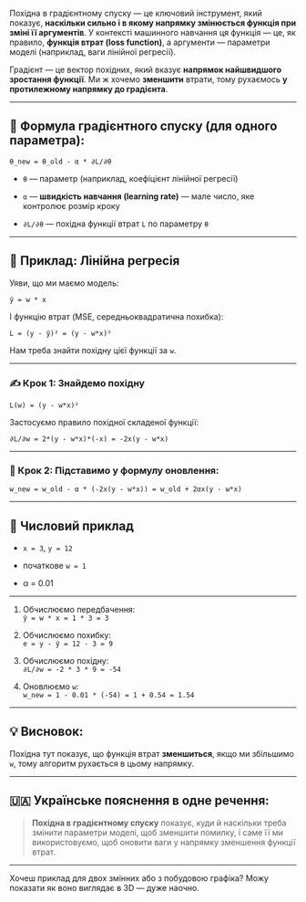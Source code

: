 
Похідна в градієнтному спуску — це ключовий інструмент, який показує, **наскільки сильно і в якому напрямку змінюється функція при зміні її аргументів**. У контексті машинного навчання ця функція — це, як правило, **функція втрат (loss function)**, а аргументи — параметри моделі (наприклад, ваги лінійної регресії).

Градієнт — це вектор похідних, який вказує **напрямок найшвидшого зростання функції**. Ми ж хочемо **зменшити** втрати, тому рухаємось **у протилежному напрямку до градієнта**.

---

## 🔧 Формула градієнтного спуску (для одного параметра):

```
θ_new = θ_old - α * ∂L/∂θ
```

- `θ` — параметр (наприклад, коефіцієнт лінійної регресії)
    
- `α` — **швидкість навчання (learning rate)** — мале число, яке контролює розмір кроку
    
- `∂L/∂θ` — похідна функції втрат `L` по параметру `θ`
    

---

## 📌 Приклад: Лінійна регресія

Уяви, що ми маємо модель:

```
ŷ = w * x
```

І функцію втрат (MSE, середньоквадратична похибка):

```
L = (y - ŷ)² = (y - w*x)²
```

Нам треба знайти похідну цієї функції за `w`.

---

### ✍️ Крок 1: Знайдемо похідну

```
L(w) = (y - w*x)²
```

Застосуємо правило похідної складеної функції:

```
∂L/∂w = 2*(y - w*x)*(-x) = -2x(y - w*x)
```

---

### 🔁 Крок 2: Підставимо у формулу оновлення:

```
w_new = w_old - α * (-2x(y - w*x)) = w_old + 2αx(y - w*x)
```

---

## 🧮 Числовий приклад

- `x = 3`, `y = 12`
    
- початкове `w = 1`
    
- α = 0.01
    

---

1. Обчислюємо передбачення:  
    `ŷ = w * x = 1 * 3 = 3`
    
2. Обчислюємо похибку:  
    `e = y - ŷ = 12 - 3 = 9`
    
3. Обчислюємо похідну:  
    `∂L/∂w = -2 * 3 * 9 = -54`
    
4. Оновлюємо `w`:  
    `w_new = 1 - 0.01 * (-54) = 1 + 0.54 = 1.54`
    

---

## 💡 Висновок:

Похідна тут показує, що функція втрат **зменшиться**, якщо ми збільшимо `w`, тому алгоритм рухається в цьому напрямку.

---

## 🇺🇦 Українське пояснення в одне речення:

> **Похідна в градієнтному спуску** показує, куди й наскільки треба змінити параметри моделі, щоб зменшити помилку, і саме її ми використовуємо, щоб оновити ваги у напрямку зменшення функції втрат.

---

Хочеш приклад для двох змінних або з побудовою графіка? Можу показати як воно виглядає в 3D — дуже наочно.